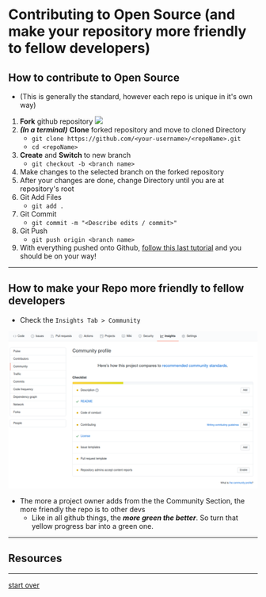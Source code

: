 # Contributing to Open Source (and make your repository more friendly to fellow developers)

## How to contribute to Open Source

* (This is generally the standard, however each repo is unique in it's own way)


1. **Fork** github repository 
    ![](https://assets.digitalocean.com/articles/eng_python/PullRequest/GitHub_Repo.gif)
1. _**(In a terminal)**_ **Clone** forked repository and move to cloned Directory 
    * `git clone https://github.com/<your-username>/<repoName>.git`
    * `cd <repoName>`
1. **Create** and **Switch** to new branch
    * `git checkout -b <branch name>` <!--`git checkout -b` is actually based-->
1. Make changes to the selected branch on the forked repository
1. After your changes are done, change Directory until you are at repository's root
1. Git Add Files
    * `git add .`
1. Git Commit
    * `git commit -m "<Describe edits / commit>"`
1. Git Push
    * `git push origin <branch name>`
1. With everything pushed onto Github, [follow this last tutorial](https://docs.github.com/en/github/collaborating-with-issues-and-pull-requests/creating-a-pull-request) and you should be on your way!



---

## How to make your Repo more friendly to fellow developers

* Check the `Insights Tab > Community` 

![](../img/oss-main.png)

* The more a project owner adds from the the Community Section, the more friendly the repo is to other devs
    * Like in all github things, the ***more green the better***. So turn that yellow progress bar into a green one.  



---

## Resources



---

[start over](../README.md)